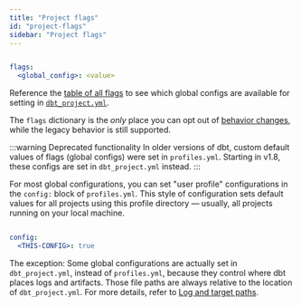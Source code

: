 ```yaml
---
title: "Project flags"
id: "project-flags"
sidebar: "Project flags"
---
```


<File name='dbt_project.yml'>

```yaml

flags:
  <global_config>: <value>

```

</File>

Reference the [table of all flags](/reference/global-configs/about-global-configs#available-flags) to see which global configs are available for setting in [`dbt_project.yml`](/reference/dbt_project.yml).

The `flags` dictionary is the _only_ place you can opt out of [behavior changes](/reference/global-configs/legacy-behaviors), while the legacy behavior is still supported.

<VersionBlock lastVersion="1.7">

:::warning Deprecated functionality
In older versions of dbt, custom default values of flags (global configs) were set in `profiles.yml`. Starting in v1.8, these configs are set in `dbt_project.yml` instead.
:::

For most global configurations, you can set "user profile" configurations in the `config:` block of `profiles.yml`. This style of configuration sets default values for all projects using this profile directory &mdash; usually, all projects running on your local machine.

<File name='profiles.yml'>

```yaml

config:
  <THIS-CONFIG>: true

```

</File>

</VersionBlock>

<VersionBlock firstVersion="1.2" lastVersion="1.7">

The exception: Some global configurations are actually set in `dbt_project.yml`, instead of `profiles.yml`, because they control where dbt places logs and artifacts. Those file paths are always relative to the location of `dbt_project.yml`. For more details, refer to [Log and target paths](/reference/global-configs/logs#log-and-target-paths).

</VersionBlock>
